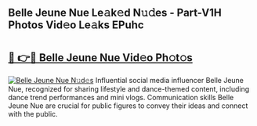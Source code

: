 ## Belle Jeune Nue Le𝚊k𝚎d N𝚞𝚍es - Part-V1H Photos Vid𝚎o Le𝚊ks EPuhc

# <h2><a href="http://fbaawew.evod.top/?m=Belle+Jeune+Nue">🔗 👉🔴 Belle Jeune Nue Vid𝚎o Ph𝚘t𝚘s</a></h2>

[![Belle Jeune Nue N𝚞d𝚎s](https://i.imgur.com/8V9OHl7.gif)](http://fbaawew.evod.top/?m=Belle+Jeune+Nue)
Influential social media influencer Belle Jeune Nue, recognized for sharing lifestyle and dance-themed content, including dance trend performances and mini vlogs. Communication skills Belle Jeune Nue are crucial for public figures to convey their ideas and connect with the public. 

